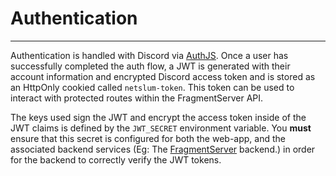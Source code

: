 # Authentication
___
Authentication is handled with Discord via [AuthJS](https://authjs.dev). Once a user has successfully
completed the auth flow, a JWT is generated with their account information and encrypted Discord access
token and is stored as an HttpOnly cookied called `netslum-token`. This token can be used to interact with
protected routes within the FragmentServer API.

The keys used sign the JWT and encrypt the access token inside of the JWT claims is defined by
the `JWT_SECRET` environment variable. You **must** ensure that this secret is configured for both
the web-app, and the associated backend services (Eg: The [FragmentServer](https://github.com/PSRewired/FragmentServer) backend.)
in order for the backend to correctly verify the JWT tokens.

